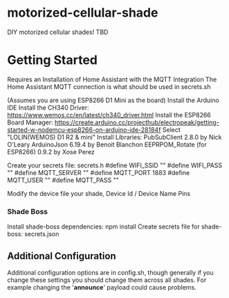 # motorized-cellular-shade
DIY motorized cellular shades! 
TBD

# Getting Started

Requires an Installation of Home Assistant with the MQTT Integration
    The Home Assistant MQTT connection is what should be used in secrets.sh

(Assumes you are using ESP8266 D1 Mini as the board)
Install the Arduino IDE
Install the CH340 Driver: https://www.wemos.cc/en/latest/ch340_driver.html
Install the ESP8266 Board Manager: https://create.arduino.cc/projecthub/electropeak/getting-started-w-nodemcu-esp8266-on-arduino-ide-28184f
    Select "LOLIN(WEMOS) D1 R2 & mini"
Install Libraries: 
    PubSubClient 2.8.0 by Nick O'Leary
    ArduinoJson 6.19.4 by Benoit Blanchon
    EEPRPOM_Rotate (for ESP8266) 0.9.2 by Xose Perez

Create your secrets file:
    secrets.h
        #define WIFI_SSID ""
        #define WIFI_PASS ""
        #define MQTT_SERVER ""
        #define MQTT_PORT 1883
        #define MQTT_USER ""
        #define MQTT_PASS ""

Modify the device file your shade,
    Device Id / Device Name
    Pins

### Shade Boss
Install shade-boss dependencies: npm install
Create secrets file for shade-boss: secrets.json


## Additional Configuration

Additional configuration options are in config.sh, though generally if you change these settings you should change them across all shades. For example changing the '__announce__' payload could cause problems.  
